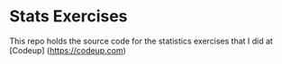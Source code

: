 # Stats Exercises

This repo holds the source code for the statistics exercises that I did at [Codeup] (https://codeup.com)